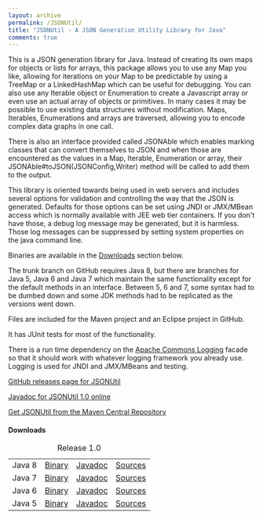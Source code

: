 ```yaml
---
layout: archive
permalink: /JSONUtil/
title: "JSONUtil - A JSON Generation Utility Library for Java"
comments: true
---
```


This is a JSON generation library for Java.  Instead of creating its own maps for
objects or lists for arrays, this package allows you to use any Map you like,
allowing for iterations on your Map to be predictable by using a TreeMap or a
LinkedHashMap which can be useful for debugging. You can also use any Iterable
object or Enumeration to create a Javascript array or even use an actual array of
objects or primitives. In many cases it may be possible to use existing data
structures without modification.  Maps, Iterables, Enumerations and arrays are
traversed, allowing you to encode complex data graphs in one call.

There is also an interface provided called JSONAble which enables marking classes
that can convert themselves to JSON and when those are encountered as the values
in a Map, Iterable, Enumeration or array, their JSONAble#toJSON(JSONConfig,Writer)
method will be called to add them to the output.

This library is oriented towards being
used in web servers and includes several options for validation and
controlling the way that the JSON is generated.  Defaults for those options
can be set using JNDI or JMX/MBean access which is normally available with
JEE web tier containers.  If you don't have those, a debug log message
may be generated, but it is harmless.  Those log messages can be suppressed
by setting system properties on the java command line.

Binaries are available in the <a href="#downloads">Downloads</a> section below.

The trunk branch on GitHub requires Java 8, but there are branches for Java 5,
Java 6 and Java 7 which maintain the same functionality except for
the default methods in an interface.  Between 5, 6 and 7, some syntax had
to be dumbed down and some JDK methods had to be replicated as the versions
went down.

Files are included for the Maven project and an Eclipse project in GitHub.

It has JUnit tests for most of the functionality.

There is a run time dependency on the
[Apache Commons Logging](http://commons.apache.org/proper/commons-logging/)
facade so that it should work with whatever logging framework you already use.
Logging is used for JNDI and JMX/MBeans and testing.

[GitHub releases page for JSONUtil](https://github.com/billdavidson/JSONUtil/releases)

[Javadoc for JSONUtil 1.0 online](javadoc)

[Get JSONUtil from the Maven Central Repository](http://search.maven.org/#search%7Cgav%7C1%7Cg%3A%22org.kopitubruk.util%22%20AND%20a%3A%22JSONUtil%22)

<h4 id="downloads">Downloads</h4>

<table>
  <caption>Release 1.0</caption>
  <tbody>
    <tr>
      <td>Java 8</td>
      <td><a href="https://github.com/billdavidson/JSONUtil/releases/download/JSONUtil-1.0/JSONUtil-1.0.jar">Binary</a></td>
      <td><a href="https://github.com/billdavidson/JSONUtil/releases/download/JSONUtil-1.0/JSONUtil-1.0-javadoc.jar">Javadoc</a></td>
      <td><a href="https://github.com/billdavidson/JSONUtil/releases/download/JSONUtil-1.0/JSONUtil-1.0-sources.jar">Sources</a></td>
    </tr>
    <tr>
      <td>Java 7</td>
      <td><a href="https://github.com/billdavidson/JSONUtil/releases/download/JSONUtil-1.0-java7/JSONUtil-1.0-java7.jar">Binary</a></td>
      <td><a href="https://github.com/billdavidson/JSONUtil/releases/download/JSONUtil-1.0-java7/JSONUtil-1.0-java7-javadoc.jar">Javadoc</a></td>
      <td><a href="https://github.com/billdavidson/JSONUtil/releases/download/JSONUtil-1.0-java7/JSONUtil-1.0-java7-sources.jar">Sources</a></td>
    </tr>
    <tr>
      <td>Java 6</td>
      <td><a href="https://github.com/billdavidson/JSONUtil/releases/download/JSONUtil-1.0-java6/JSONUtil-1.0-java6.jar">Binary</a></td>
      <td><a href="https://github.com/billdavidson/JSONUtil/releases/download/JSONUtil-1.0-java6/JSONUtil-1.0-java6-javadoc.jar">Javadoc</a></td>
      <td><a href="https://github.com/billdavidson/JSONUtil/releases/download/JSONUtil-1.0-java6/JSONUtil-1.0-java6-sources.jar">Sources</a></td>
    </tr>
    <tr>
      <td>Java 5</td>
      <td><a href="https://github.com/billdavidson/JSONUtil/releases/download/JSONUtil-1.0-java5/JSONUtil-1.0-java5.jar">Binary</a></td>
      <td><a href="https://github.com/billdavidson/JSONUtil/releases/download/JSONUtil-1.0-java5/JSONUtil-1.0-java5-javadoc.jar">Javadoc</a></td>
      <td><a href="https://github.com/billdavidson/JSONUtil/releases/download/JSONUtil-1.0-java5/JSONUtil-1.0-java5-sources.jar">Sources</a></td>
    </tr>
  </tbody>
</table>

<!-- /.tiles -->